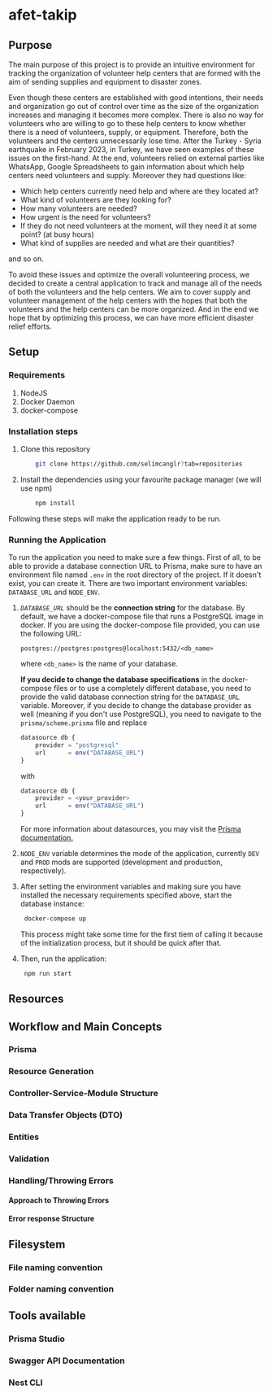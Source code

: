 # afet-takip

## Purpose
The main purpose of this project is to provide an intuitive environment for tracking the organization of volunteer help centers that are formed with the aim of sending supplies and equipment to disaster zones. 

Even though these centers are established with good intentions, their needs and organization go out of control over time as the size of the organization increases and managing it becomes more complex. There is also no way for volunteers who are willing to go to these help centers to know whether there is a need of volunteers, supply, or equipment. Therefore, both the volunteers and the centers unnecessarily lose time. After the Turkey - Syria earthquake in February 2023, in Turkey, we have seen examples of these issues on the first-hand. At the end, volunteers relied on external parties like WhatsApp, Google Spreadsheets to gain information about which help centers need volunteers and supply. Moreover they had questions like:
  - Which help centers currently need help and where are they located at?
  - What kind of volunteers are they looking for?
  - How many volunteers are needed?
  - How urgent is the need for volunteers?
  - If they do not need volunteers at the moment, will they need it at some point? (at busy hours)
  - What kind of supplies are needed and what are their quantities?

and so on.

To avoid these issues and optimize the overall volunteering process, we decided to create a central application to track and manage all of the needs of both the volunteers and the help centers. We aim to cover supply and volunteer management of the help centers with the hopes that both the volunteers and the help centers can be more organized. And in the end we hope that by optimizing this process, we can have more efficient disaster relief efforts.

## Setup
### Requirements
1. NodeJS
2. Docker Daemon
3. docker-compose

### Installation steps
1.  Clone this repository
    ```bash
        git clone https://github.com/selimcanglr?tab=repositories
    ```
2. Install the dependencies using your favourite package manager (we will use npm)
    ```bash
        npm install
    ```

Following these steps will make the application ready to be run.

### Running the Application
To run the application you need to make sure a few things. First of all, to be able to provide a database connection URL to Prisma, make sure to have an environment file named `.env` in the root directory of the project. If it doesn't exist, you can create it. There are two important environment variables: `DATABASE_URL` and `NODE_ENV`.

1. *`DATABASE_URL`*  should be the **connection string** for the database. By default, we have a docker-compose file that runs a PostgreSQL image in docker. If you are using the docker-compose file provided, you can use the following URL: 
    ```
    postgres://postgres:postgres@localhost:5432/<db_name>
    ``` 
    where `<db_name>` is the name of your database. 

    **If you decide to change the database specifications** in the docker-compose files or to use a completely different database, you need to provide the valid database connection string for the `DATABASE_URL` variable. Moreover, if you decide to change the database provider as well (meaning if you don't use PostgreSQL), you need to navigate to the `prisma/scheme.prisma` file and replace
    ```js
    datasource db {
        provider = "postgresql"
        url      = env("DATABASE_URL")
    }
    ```

    with 
    ```js
    datasource db {
        provider = <your_provider>
        url      = env("DATABASE_URL")
    }
    ```
    For more information about datasources, you may visit the [Prisma documentation.](https://www.prisma.io/docs/concepts/components/prisma-schema/data-sources)

2. `NODE_ENV` variable determines the mode of the application, currently `DEV` and `PROD` mods are supported (development and production, respectively).
3. After setting the environment variables and making sure you have installed the necessary requirements specified above, start the database instance:
   ```bash
    docker-compose up
   ```
   This process might take some time for the first tiem of calling it because of the initialization process, but it should be quick after that.
4. Then, run the application:
   ```bash
    npm run start
   ```
## Resources


## Workflow and Main Concepts
### Prisma

### Resource Generation

### Controller-Service-Module Structure

### Data Transfer Objects (DTO)

### Entities

### Validation

### Handling/Throwing Errors
#### Approach to Throwing Errors

#### Error response Structure


## Filesystem
### File naming convention

### Folder naming convention

## Tools available
### Prisma Studio

### Swagger API Documentation

### Nest CLI

